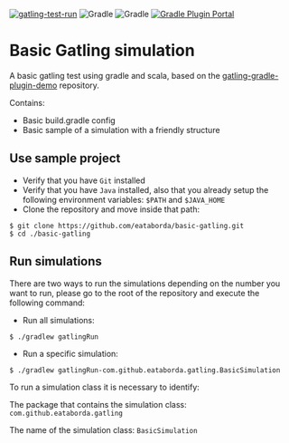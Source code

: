 [![gatling-test-run](https://github.com/eataborda/basic-gatling/actions/workflows/github-actions.yml/badge.svg)](https://github.com/eataborda/basic-gatling/actions/workflows/github-actions.yml)
![Gradle](https://img.shields.io/badge/Gradle-7.2-blue)
![Gradle](https://img.shields.io/badge/Java-17-blue)
[![Gradle Plugin Portal](https://img.shields.io/badge/io.gatling.gradle-3.6.1-blue)](https://plugins.gradle.org/plugin/io.gatling.gradle)

# Basic Gatling simulation
A basic gatling test using gradle and scala, based on the [gatling-gradle-plugin-demo](https://github.com/gatling/gatling-gradle-plugin-demo) repository.

Contains:
- Basic build.gradle config
- Basic sample of a simulation with a friendly structure

## Use sample project
- Verify that you have `Git` installed
- Verify that you have `Java` installed, also that you already setup the following environment variables: `$PATH` and `$JAVA_HOME`
- Clone the repository and move inside that path:
```shellscript
$ git clone https://github.com/eataborda/basic-gatling.git
$ cd ./basic-gatling
```

## Run simulations
There are two ways to run the simulations depending on the number you want to run, please go to the root of the repository and execute the following command:
- Run all simulations:
```
$ ./gradlew gatlingRun
```
- Run a specific simulation:
```
$ ./gradlew gatlingRun-com.github.eataborda.gatling.BasicSimulation
```
To run a simulation class it is necessary to identify:

The package that contains the simulation class: `com.github.eataborda.gatling`

The name of the simulation class: `BasicSimulation`